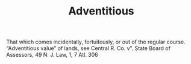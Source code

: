 ---
title: Adventitious
permalink: "/definitions/adventitious.html"
body: That which comes incidentally, fortuitously, or out of the regular course. “Adventitious
  value” of lands, see Central R. Co. v”. State Board of Assessors, 49 N. J. Law,
  1, 7 Atl. 306
published_at: '2018-07-07'
layout: post
---